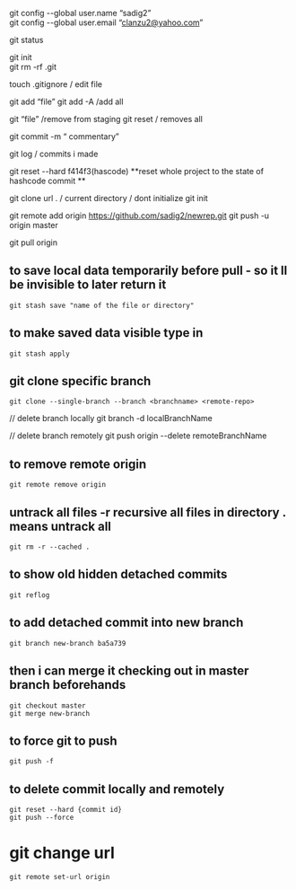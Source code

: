 git config --global user.name “sadig2”  
git config --global user.email “clanzu2@yahoo.com”

git status

git init  
git rm -rf .git

touch .gitignore / edit file

git add “file”
git add -A /add all

git “file” /remove from staging
git reset / removes all

git commit -m “ commentary”

git log / commits i made

git reset --hard f414f3(hascode) **reset whole project to the state of hashcode commit **

git clone url . / current directory / dont initialize git init

git remote add origin https://github.com/sadig2/newrep.git
git push -u origin master

git pull origin

## to save local data temporarily before pull - so it ll be invisible to later return it

    git stash save "name of the file or directory"

## to make saved data visible type in

    git stash apply

## git clone specific branch 
    git clone --single-branch --branch <branchname> <remote-repo>


// delete branch locally
git branch -d localBranchName

// delete branch remotely
git push origin --delete remoteBranchName

## to remove remote origin

    git remote remove origin

## untrack all files -r recursive all files in directory . means untrack all

    git rm -r --cached .

## to show old hidden detached commits

    git reflog

## to add detached commit into new branch

    git branch new-branch ba5a739

## then i can merge it checking out in master branch beforehands

    git checkout master
    git merge new-branch

## to force git to push

    git push -f

## to delete commit locally and remotely 
    git reset --hard {commit id}
    git push --force

# git change url 

    git remote set-url origin
